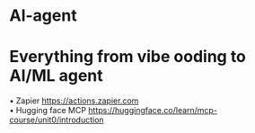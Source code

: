# AI-agent
# Everything from vibe ooding to AI/ML agent

• Zapier  https://actions.zapier.com  
• Hugging face MCP  https://huggingface.co/learn/mcp-course/unit0/introduction

